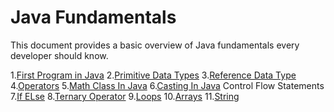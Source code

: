 # Java Fundamentals

This document provides a basic overview of Java fundamentals every developer should know.

1.[First Program in Java](https://github.com/ashwinisomani/Learn-ObjectOriented-in-JAVA/blob/master/src/FirstProgram/FirstProgram.java)
2.[Primitive Data Types](https://github.com/ashwinisomani/Learn-ObjectOriented-in-JAVA/tree/master/src/PrimitiveDataType)
3.[Reference Data Type](https://github.com/ashwinisomani/Learn-ObjectOriented-in-JAVA/tree/master/src/ReferenceDataType)
4.[Operators](https://github.com/ashwinisomani/Learn-ObjectOriented-in-JAVA/tree/master/src/Operators)
5.[Math Class In Java](https://github.com/ashwinisomani/Learn-ObjectOriented-in-JAVA/tree/master/src/MathClass)
6.[Casting In Java](https://github.com/ashwinisomani/Learn-ObjectOriented-in-JAVA/blob/master/src/Casting/CastingExample.java)
Control Flow Statements
7.[If ELse](https://github.com/ashwinisomani/Learn-ObjectOriented-in-JAVA/tree/master/src/ControlFlow/IfElseStstements)
8.[Ternary Operator](https://github.com/ashwinisomani/Learn-ObjectOriented-in-JAVA/tree/master/src/ControlFlow/TernaryOperator)
9.[Loops](https://github.com/ashwinisomani/Learn-ObjectOriented-in-JAVA/tree/master/src/ControlFlow/Loops)
10.[Arrays](https://github.com/ashwinisomani/Learn-ObjectOriented-in-JAVA/tree/master/src/Arrays)
11.[String](https://github.com/ashwinisomani/Learn-ObjectOriented-in-JAVA/tree/master/src/Strings)

